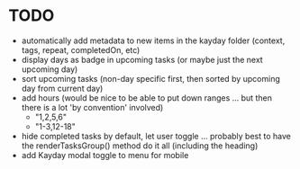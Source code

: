 # TODO

-   automatically add metadata to new items in the kayday folder (context, tags, repeat, completedOn, etc)
-   display days as badge in upcoming tasks (or maybe just the next upcoming day)
-   sort upcoming tasks (non-day specific first, then sorted by upcoming day from current day)
-   add hours (would be nice to be able to put down ranges ... but then there is a lot 'by convention' involved)
    -   "1,2,5,6"
    -   "1-3,12-18"
-   hide completed tasks by default, let user toggle ... probably best to have the renderTasksGroup() method do it all (including the heading)
-   add Kayday modal toggle to menu for mobile
